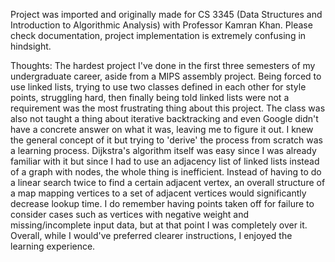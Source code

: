 Project was imported and originally made for CS 3345 (Data Structures and Introduction to Algorithmic Analysis) with Professor Kamran Khan.
Please check documentation, project implementation is extremely confusing in hindsight.

Thoughts: The hardest project I've done in the first three semesters of my undergraduate career, aside from a MIPS assembly project. Being forced to use linked lists, trying
to use two classes defined in each other for style points, struggling hard, then finally being told linked lists were not a requirement was the most frustrating thing about this
project. The class was also not taught a thing about iterative backtracking and even Google didn't have a concrete answer on what it was, leaving me to figure it out. I knew the
general concept of it but trying to 'derive' the process from scratch was a learning process. Dijkstra's algorithm itself was easy since I was already familiar with it but since
I had to use an adjacency list of linked lists instead of a graph with nodes, the whole thing is inefficient. Instead of having to do a linear search twice to find a certain
adjacent vertex, an overall structure of a map mapping vertices to a set of adjacent vertices would significantly decrease lookup time. I do remember having points taken off for
failure to consider cases such as vertices with negative weight and missing/incomplete input data, but at that point I was completely over it. Overall, while I would've preferred
clearer instructions, I enjoyed the learning experience.
